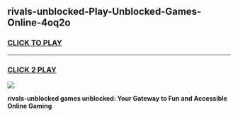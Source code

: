 
## rivals-unblocked-Play-Unblocked-Games-Online-4oq2o
<h3>
<a href="https://premium76.site?title=rivals-unblocked&ref=25A">CLICK TO PLAY</a></h3>
<hr>

<h3>
<a href="https://premium76.site?title=rivals-unblocked&ref=25A">CLICK 2 PLAY</a>
  
</h3>

<a href="https://premium76.site?title=rivals-unblocked&ref=25A"><img src="https://clearcache.store/games.png"></a>


**rivals-unblocked games unblocked: Your Gateway to Fun and Accessible Online Gaming**
